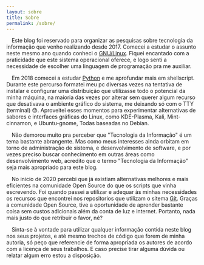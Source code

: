 ```yaml
---
layout: sobre
title: Sobre
permalink: /sobre/
---
```


&emsp;Este blog foi reservado para organizar as pesquisas sobre tecnologia da informação que venho realizando desde 2017. Comecei a estudar o assunto neste mesmo ano quando conheci o [GNU/Linux](https://www.gnu.org/). Fiquei encantado com a praticidade que este sistema operacional oferece, e logo senti a necessidade de escolher uma linguagem de programação pra me auxiliar.

&emsp;Em 2018 comecei a estudar [Python](https://www.python.org/) e me aprofundar mais em shellscript. Durante este percurso formatei meu pc diversas vezes na tentativa de instalar e configurar uma distribuição que utilizasse todo o potencial da minha máquina, na maioria das vezes por alterar sem querer algum recurso que desativava o ambiente gráfico do sistema, me deixando só com o TTY (terminal) :sweat:. Aproveitei esses momentos para experimentar alternativas de sabores e interfaces gráficas do Linux, como KDE-Plasma, Kali, Mint-cinnamon, e Ubuntu-gnome, Todas baseadas no Debian.

&emsp;Não demorou muito pra perceber que "Tecnologia da Informação" é um tema bastante abrangente. Mas como meus interesses ainda orbitam em torno de administração de sistema, e desenvolvimento de software, e por vezes preciso buscar conhecimento em outras áreas como desenvolvimento web, acredito que o termo "Tecnologia da Informação" seja mais apropriado para este blog.

&emsp;No inicio de 2020 percebi que já existiam alternativas melhores e mais eficientes na comunidade Open Source do que os scripts que vinha escrevendo. Foi quando passei a utilizar e adequar às minhas necessidades os recursos que encontrei nos repositorios que utilizam o sitema [Git](https://git-scm.com/). Graças a comunidade Open Source, tive a oportunidade de aprender bastante coisa sem custos adicionais além da conta de luz e internet. Portanto, nada mais justo do que retribuir o favor, né?

&emsp;Sinta-se à vontade para utilizar qualquer informação contida neste blog nos seus projetos, e até mesmo trechos de código que forem de minha autoria, só peço que referencie de forma apropriada os autores de acordo com a licença de seus trabalhos. E caso precise tirar alguma dúvida ou relatar algum erro estou a disposição.